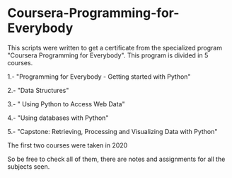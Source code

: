 # Coursera-Programming-for-Everybody

This scripts were written to get a certificate from the specialized program "Coursera Programming for Everybody". This program is divided in 5 courses. 

1.- "Programming for Everybody - Getting started with Python"

2.- "Data Structures"

3.- " Using Python to Access Web Data"

4.- "Using databases with Python"

5.- "Capstone: Retrieving, Processing and Visualizing Data with Python"


The first two courses were taken in 2020

So be free to check all of them, there are notes and assignments for all the subjects seen.
